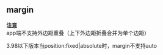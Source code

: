 ## margin


<!-- CSSJSON.margin.description -->

<!-- CSSJSON.margin.syntax -->

<!-- CSSJSON.margin.values -->

<!-- CSSJSON.margin.defaultValue -->

<!-- CSSJSON.margin.unixTags -->

**注意**  
app端不支持外边距重叠（上下外边距折叠合并为单个边距）

3.98以下版本当position:fixed|absolute时，margin不支持auto

<!-- CSSJSON.margin.compatibility -->

<!-- CSSJSON.margin.reference -->
